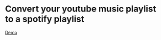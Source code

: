 # Convert your youtube music playlist to a spotify playlist

[Demo](https://playlist-converter-three.vercel.app)
